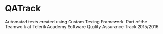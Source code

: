 # QATrack
Automated tests created using Custom Testing Framework.
Part of the Teamwork at Telerik Academy Software Quality Assurance Track 2015/2016
